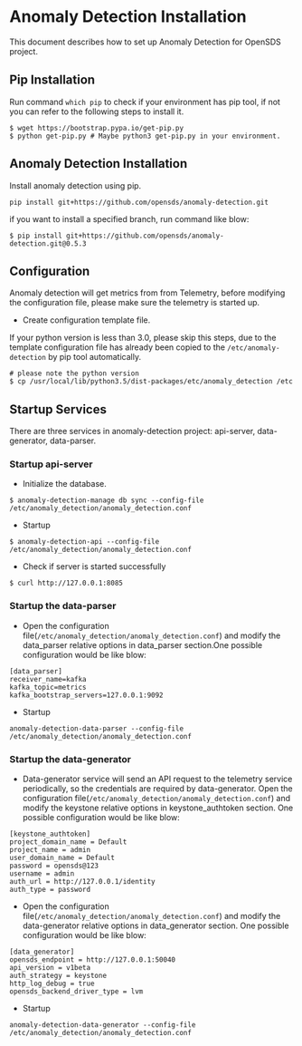 # Anomaly Detection Installation
This document describes how to set up Anomaly Detection for OpenSDS project.

## Pip Installation
Run command ```which pip``` to check if your environment has pip tool, if not you can refer to the following steps to install it.
```shell
$ wget https://bootstrap.pypa.io/get-pip.py
$ python get-pip.py # Maybe python3 get-pip.py in your environment.
``` 

## Anomaly Detection Installation
Install anomaly detection using pip.
```shell
pip install git+https://github.com/opensds/anomaly-detection.git
```
if you want to install a specified branch, run command like blow:
```shell
$ pip install git+https://github.com/opensds/anomaly-detection.git@0.5.3
```
## Configuration
Anomaly detection will get metrics from from Telemetry, before modifying the configuration file, please make sure the telemetry is started up.
*  Create configuration template file.

If your python version is less than 3.0, please skip this steps, due to the template configuration file has already been copied to the ```/etc/anomaly-detection``` by pip tool automatically.
```
# please note the python version
$ cp /usr/local/lib/python3.5/dist-packages/etc/anomaly_detection /etc
```

## Startup Services
There are three services in anomaly-detection project: api-server, data-generator, data-parser.
### Startup api-server
* Initialize the database.
```shell
$ anomaly-detection-manage db sync --config-file /etc/anomaly_detection/anomaly_detection.conf 
```
* Startup
```shell
$ anomaly-detection-api --config-file /etc/anomaly_detection/anomaly_detection.conf
```
* Check if server is started successfully
```shell
$ curl http://127.0.0.1:8085
```

### Startup the data-parser

* Open the configuration file(```/etc/anomaly_detection/anomaly_detection.conf```) and modify the data_parser relative options in data_parser section.One possible configuration would be like blow:
```
[data_parser]
receiver_name=kafka
kafka_topic=metrics
kafka_bootstrap_servers=127.0.0.1:9092
```
* Startup
```shell
anomaly-detection-data-parser --config-file /etc/anomaly_detection/anomaly_detection.conf
```

### Startup the data-generator
* Data-generator service will send an API request to the telemetry service periodically, so the credentials are required by data-generator. Open the configuration file(```/etc/anomaly_detection/anomaly_detection.conf```) and modify the keystone relative options in keystone_authtoken section. One possible configuration would be like blow:
```shell
[keystone_authtoken]
project_domain_name = Default
project_name = admin
user_domain_name = Default
password = opensds@123
username = admin
auth_url = http://127.0.0.1/identity
auth_type = password
```
* Open the configuration file(```/etc/anomaly_detection/anomaly_detection.conf```) and modify the data-generator relative options in data_generator section. One possible configuration would be like blow:

```shell
[data_generator]
opensds_endpoint = http://127.0.0.1:50040
api_version = v1beta
auth_strategy = keystone
http_log_debug = true
opensds_backend_driver_type = lvm
```

* Startup
```shell
anomaly-detection-data-generator --config-file /etc/anomaly_detection/anomaly_detection.conf
```